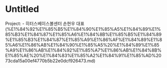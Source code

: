 # Untitled

Project: - 히터스베이스볼센터 손현우 대표 (%E1%84%92%E1%85%B5%E1%84%90%E1%85%A5%E1%84%89%E1%85%B3%E1%84%87%E1%85%A6%E1%84%8B%E1%85%B5%E1%84%89%E1%85%B3%E1%84%87%E1%85%A9%E1%86%AF%E1%84%89%E1%85%A6%E1%86%AB%E1%84%90%E1%85%A5%20%E1%84%89%E1%85%A9%E1%86%AB%E1%84%92%E1%85%A7%E1%86%AB%E1%84%8B%E1%85%AE%20%E1%84%83%E1%85%A2%E1%84%91%E1%85%AD%2073cda15a00ef4770b5b22e0dcf926473.md)